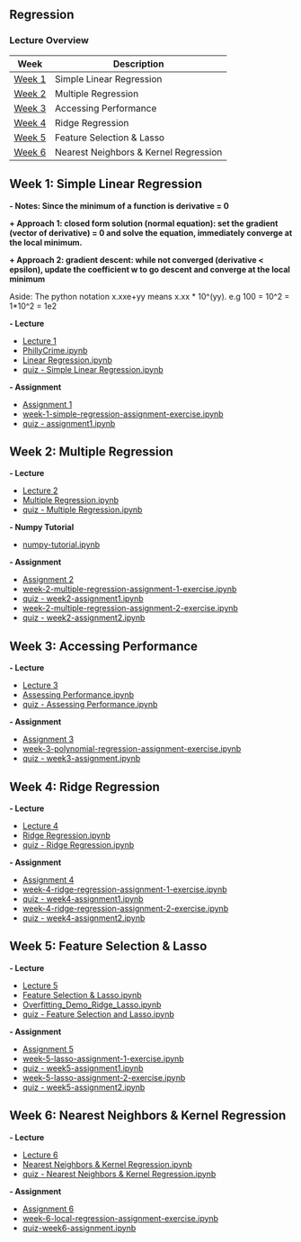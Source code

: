 Regression
---

### Lecture Overview

| Week | Description |
|--------------------------------------------------------------------------------------------------------------|-------------------------------------------------------------------------------------------------------------------------------------------------------------------|
| [Week 1](#week-1-simple-linear-regression) | Simple Linear Regression |
| [Week 2](#week-2-multiple-regression) | Multiple Regression |
| [Week 3](#week-3-accessing-performance) | Accessing Performance |
| [Week 4](#week-4-ridge-regression) | Ridge Regression |
| [Week 5](#week-5-feature-selection--lasso) | Feature Selection & Lasso |
| [Week 6](#week-6-nearest-neighbors--kernel-regression) | Nearest Neighbors & Kernel Regression |


## Week 1: Simple Linear Regression

**- Notes: Since the minimum of a function is derivative = 0**

**+ Approach 1: closed form solution (normal equation): set the gradient (vector of derivative) = 0 and solve the equation, immediately converge at the local minimum.**

**+ Approach 2: gradient descent: while not converged (derivative &lt; epsilon), update the coefficient w to go descent and converge at the local minimum**

Aside: The python notation x.xxe+yy means x.xx * 10^(yy). e.g 100 = 10^2 = 1*10^2 = 1e2

**- Lecture**

- [Lecture 1](./lecture/week1)
- [PhillyCrime.ipynb](./lecture/week1/PhillyCrime.ipynb)
- [Linear Regression.ipynb](./lecture/week1/Linear%20Regression.ipynb)
- [quiz - Simple Linear Regression.ipynb](./lecture/week1/quiz%20-%20Simple%20Linear%20Regression.ipynb)

**- Assignment**

- [Assignment 1](./assignment/week1)
- [week-1-simple-regression-assignment-exercise.ipynb](./assignment/week1/week-1-simple-regression-assignment-exercise.ipynb)
- [quiz - assignment1.ipynb](./assignment/week1/quiz%20-%20assignment1.ipynb)


## Week 2: Multiple Regression

**- Lecture**

- [Lecture 2](./lecture/week2/week2_multipleregression-annotated.pdf)
- [Multiple Regression.ipynb](./lecture/week2/Multiple%20Regression.ipynb)
- [quiz - Multiple Regression.ipynb](./lecture/week2/quiz%20-%20Multiple%20Regression.ipynb)

**- Numpy Tutorial**

- [numpy-tutorial.ipynb](./assignment/week2/numpy-tutorial.ipynb)

**- Assignment**

- [Assignment 2](./assignment/week2)
- [week-2-multiple-regression-assignment-1-exercise.ipynb](./assignment/week2/week-2-multiple-regression-assignment-1-exercise.ipynb)
- [quiz - week2-assignment1.ipynb](./assignment/week2/quiz%20-%20week2-assignment1.ipynb)
- [week-2-multiple-regression-assignment-2-exercise.ipynb](./assignment/week2/week-2-multiple-regression-assignment-2-exercise.ipynb)
- [quiz - week2-assignment2.ipynb](./assignment/week2/quiz%20-%20week2-assignment2.ipynb)


## Week 3: Accessing Performance

**- Lecture**

- [Lecture 3](./lecture/week3)
- [Assessing Performance.ipynb](./lecture/week3/Assessing%20Performance.ipynb)
- [quiz - Assessing Performance.ipynb](./lecture/week3/quiz%20-%20Assessing%20Performance.ipynb)

**- Assignment**

- [Assignment 3](./assignment/week3)
- [week-3-polynomial-regression-assignment-exercise.ipynb](./assignment/week3/week-3-polynomial-regression-assignment-exercise.ipynb)
- [quiz - week3-assignment.ipynb](./assignment/week3/quiz%20-%20week3-assignment.ipynb)


## Week 4: Ridge Regression

**- Lecture**

- [Lecture 4](./lecture/week4)
- [Ridge Regression.ipynb](./lecture/week4/Ridge%20Regression.ipynb)
- [quiz - Ridge Regression.ipynb](./lecture/week4/quiz%20-%20Ridge%20Regression.ipynb)

**- Assignment**

- [Assignment 4](./assignment/week4)
- [week-4-ridge-regression-assignment-1-exercise.ipynb](./assignment/week4/week-4-ridge-regression-assignment-1-exercise.ipynb)
- [quiz - week4-assignment1.ipynb](./assignment/week4/quiz%20-%20week4-assignment1.ipynb)
- [week-4-ridge-regression-assignment-2-exercise.ipynb](./assignment/week4/week-4-ridge-regression-assignment-2-exercise.ipynb)
- [quiz - week4-assignment2.ipynb](./assignment/week4/quiz%20-%20week4-assignment2.ipynb)


## Week 5: Feature Selection & Lasso

**- Lecture**

- [Lecture 5](./lecture/week5)
- [Feature Selection & Lasso.ipynb](./lecture/week5/Feature%20Selection%20%26%20Lasso.ipynb)
- [Overfitting_Demo_Ridge_Lasso.ipynb](./lecture/week5/Overfitting_Demo_Ridge_Lasso.ipynb)
- [quiz - Feature Selection and Lasso.ipynb](./lecture/week5/quiz%20-%20Feature%20Selection%20and%20Lasso.ipynb)

**- Assignment**

- [Assignment 5](./assignment/week5)
- [week-5-lasso-assignment-1-exercise.ipynb](./assignment/week5/week-5-lasso-assignment-1-exercise.ipynb)
- [quiz - week5-assignment1.ipynb](./assignment/week5/quiz%20-%20week5-assignment1.ipynb)
- [week-5-lasso-assignment-2-exercise.ipynb](./assignment/week5/week-5-lasso-assignment-2-exercise.ipynb)
- [quiz - week5-assignment2.ipynb](./assignment/week5/quiz%20-%20week5-assignment2.ipynb)


## Week 6: Nearest Neighbors & Kernel Regression

**- Lecture**

- [Lecture 6](./lecture/week6)
- [Nearest Neighbors & Kernel Regression.ipynb](./lecture/week6/Nearest%20Neighbors%20%26%20Kernel%20Regression.ipynb)
- [quiz - Nearest Neighbors & Kernel Regression.ipynb](./lecture/week6/quiz%20-%20Nearest%20Neighbors%20%26%20Kernel%20Regression.ipynb)

**- Assignment**

- [Assignment 6](./assignment/week6)
- [week-6-local-regression-assignment-exercise.ipynb](./assignment/week6/week-6-local-regression-assignment-exercise.ipynb)
- [quiz-week6-assignment.ipynb](./assignment/week6/quiz-week6-assignment.ipynb)
